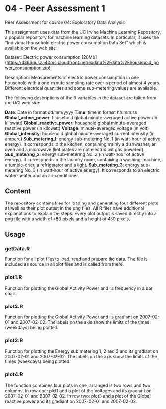 # 04 - Peer Assessment 1
Peer Assessment for course 04: Exploratory Data Analysis

This assignment uses data from the UC Irvine Machine Learning Repository, a popular repository for machine learning datasets. In particular, it uses the “Individual household electric power consumption Data Set” which is available on the web site:

Dataset: Electric power consumption [20Mb] (https://d396qusza40orc.cloudfront.net/exdata%2Fdata%2Fhousehold_power_consumption.zip)

Description: Measurements of electric power consumption in one household with a one-minute sampling rate over a period of almost 4 years. Different electrical quantities and some sub-metering values are available.

The following descriptions of the 9 variables in the dataset are taken from the UCI web site:

**Date**: Date in format dd/mm/yyyy
**Time**: time in format hh:mm:ss
**Global_active_power**: household global minute-averaged active power (in kilowatt)
**Global_reactive_power**: household global minute-averaged reactive power (in kilowatt)
**Voltage**: minute-averaged voltage (in volt)
**Global_intensity**: household global minute-averaged current intensity (in ampere)
**Sub_metering_1**: energy sub-metering No. 1 (in watt-hour of active energy). It corresponds to the kitchen, containing mainly a dishwasher, an oven and a microwave (hot plates are not electric but gas powered).
**Sub_metering_2**: energy sub-metering No. 2 (in watt-hour of active energy). It corresponds to the laundry room, containing a washing-machine, a tumble-drier, a refrigerator and a light.
**Sub_metering_3**: energy sub-metering No. 3 (in watt-hour of active energy). It corresponds to an electric water-heater and an air-conditioner.

## Content
The repository contains files for loading and generating four different plots as well as their plot output in the png files.
All R files have additional explanations to explain the steps. Every plot output is saved directly into a png file with a width of 480 pixels and a height of 480 pixels.

## Usage
### getData.R
Function for all plot files to load, read and prepare the data. The file is included as source in all plot files and is called from there.


### plot1.R
Function for plotting the Global Activity Power and its frequency in a bar chart.

### plot2.R
Function for plotting the Global Activity Power and its gradiant on 2007-02-01 and 2007-02-02. The labels on the axis show the limits of the times (weekdays) being plotted.

### plot3.R
Function for plotting the Energy sub metering 1, 2 and 3 and its gradiant on 2007-02-01 and 2007-02-02. The labels on the axis show the limits of the times (weekdays) being plotted.

### plot4.R
The function combines four plots in one, arranged in two rows and two columns.
In row one: plot1 and a plot of the Voltages and its gradiant on 2007-02-01 and 2007-02-02.
In row two: plot3 and a plot of the Global reactive power and its gradiant on 2007-02-01 and 2007-02-02.
